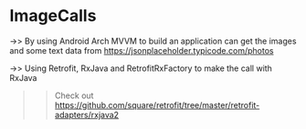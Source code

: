 # ImageCalls

->> By using Android Arch MVVM to build an application can get the images and some text data from 
https://jsonplaceholder.typicode.com/photos

->> Using Retrofit, RxJava and RetrofitRxFactory to make the call with RxJava

>>	Check out 
https://github.com/square/retrofit/tree/master/retrofit-adapters/rxjava2
